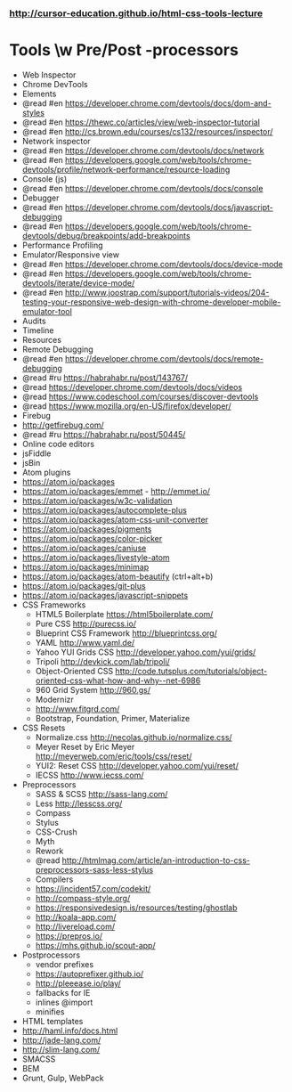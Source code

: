 ### http://cursor-education.github.io/html-css-tools-lecture

# Tools \w Pre/Post -processors

- Web Inspector
 - Chrome DevTools
  - Elements
   - @read #en https://developer.chrome.com/devtools/docs/dom-and-styles
   - @read #en https://thewc.co/articles/view/web-inspector-tutorial
   - @read #en http://cs.brown.edu/courses/cs132/resources/inspector/
  - Network inspector
   - @read #en https://developer.chrome.com/devtools/docs/network
   - @read #en https://developers.google.com/web/tools/chrome-devtools/profile/network-performance/resource-loading
  - Console (js)
   - @read #en https://developer.chrome.com/devtools/docs/console
  - Debugger
   - @read #en https://developer.chrome.com/devtools/docs/javascript-debugging
   - @read #en https://developers.google.com/web/tools/chrome-devtools/debug/breakpoints/add-breakpoints
  - Performance Profiling
  - Emulator/Responsive view
   - @read #en https://developer.chrome.com/devtools/docs/device-mode
   - @read #en https://developers.google.com/web/tools/chrome-devtools/iterate/device-mode/
   - @read #en http://www.joostrap.com/support/tutorials-videos/204-testing-your-responsive-web-design-with-chrome-developer-mobile-emulator-tool
  - Audits
  - Timeline
  - Resources
  - Remote Debugging
   - @read #en https://developer.chrome.com/devtools/docs/remote-debugging
  - @read #ru https://habrahabr.ru/post/143767/
  - @read https://developer.chrome.com/devtools/docs/videos
  - @read https://www.codeschool.com/courses/discover-devtools
  - @read https://www.mozilla.org/en-US/firefox/developer/
 - Firebug
  - http://getfirebug.com/
  - @read #ru https://habrahabr.ru/post/50445/
- Online code editors
 - jsFiddle
 - jsBin
- Atom plugins
 - https://atom.io/packages
 - https://atom.io/packages/emmet - http://emmet.io/
 - https://atom.io/packages/w3c-validation
 - https://atom.io/packages/autocomplete-plus
 - https://atom.io/packages/atom-css-unit-converter
 - https://atom.io/packages/pigments
 - https://atom.io/packages/color-picker
 - https://atom.io/packages/caniuse
 - https://atom.io/packages/livestyle-atom
 - https://atom.io/packages/minimap
 - https://atom.io/packages/atom-beautify (ctrl+alt+b)
 - https://atom.io/packages/git-plus
 - https://atom.io/packages/javascript-snippets
- CSS Frameworks
  - HTML5 Boilerplate https://html5boilerplate.com/
  - Pure CSS http://purecss.io/
  - Blueprint CSS Framework http://blueprintcss.org/
  - YAML http://www.yaml.de/
  - Yahoo YUI Grids CSS http://developer.yahoo.com/yui/grids/
  - Tripoli http://devkick.com/lab/tripoli/
  - Object-Oriented CSS http://code.tutsplus.com/tutorials/object-oriented-css-what-how-and-why--net-6986
  - 960 Grid System http://960.gs/
  - Modernizr
  - http://www.fitgrd.com/
  - Bootstrap, Foundation, Primer, Materialize
- CSS Resets
  - Normalize.css http://necolas.github.io/normalize.css/
  - Meyer Reset by Eric Meyer http://meyerweb.com/eric/tools/css/reset/
  - YUI2: Reset CSS http://developer.yahoo.com/yui/reset/
  - IECSS http://www.iecss.com/
- Preprocessors
  - SASS & SCSS http://sass-lang.com/
  - Less http://lesscss.org/
  - Compass
  - Stylus
  - CSS-Crush
  - Myth
  - Rework
  - @read http://htmlmag.com/article/an-introduction-to-css-preprocessors-sass-less-stylus
  - Compilers
   - https://incident57.com/codekit/
   - http://compass-style.org/
   - https://responsivedesign.is/resources/testing/ghostlab
   - http://koala-app.com/
   - http://livereload.com/
   - https://prepros.io/
   - https://mhs.github.io/scout-app/
- Postprocessors
  - vendor prefixes
   - https://autoprefixer.github.io/
   - http://pleeease.io/play/
  - fallbacks for IE
  - inlines @import
  - minifies
- HTML templates
 - http://haml.info/docs.html
 - http://jade-lang.com/
 - http://slim-lang.com/
- SMACSS
- BEM
- Grunt, Gulp, WebPack
